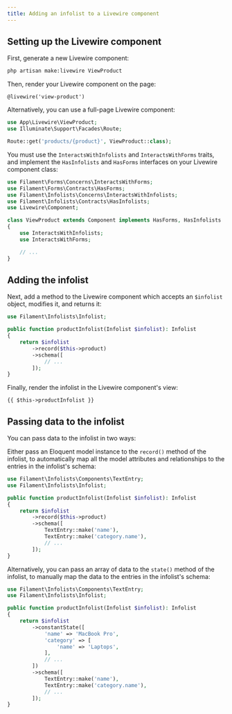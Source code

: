 ```yaml
---
title: Adding an infolist to a Livewire component
---
```


## Setting up the Livewire component

First, generate a new Livewire component:

```bash
php artisan make:livewire ViewProduct
```

Then, render your Livewire component on the page:

```blade
@livewire('view-product')
```

Alternatively, you can use a full-page Livewire component:

```php
use App\Livewire\ViewProduct;
use Illuminate\Support\Facades\Route;

Route::get('products/{product}', ViewProduct::class);
```

You must use the `InteractsWithInfolists` and `InteractsWithForms` traits, and implement the `HasInfolists` and `HasForms` interfaces on your Livewire component class:

```php
use Filament\Forms\Concerns\InteractsWithForms;
use Filament\Forms\Contracts\HasForms;
use Filament\Infolists\Concerns\InteractsWithInfolists;
use Filament\Infolists\Contracts\HasInfolists;
use Livewire\Component;

class ViewProduct extends Component implements HasForms, HasInfolists
{
    use InteractsWithInfolists;
    use InteractsWithForms;

    // ...
}
```

## Adding the infolist

Next, add a method to the Livewire component which accepts an `$infolist` object, modifies it, and returns it:

```php
use Filament\Infolists\Infolist;

public function productInfolist(Infolist $infolist): Infolist
{
    return $infolist
        ->record($this->product)
        ->schema([
            // ...
        ]);
}
```

Finally, render the infolist in the Livewire component's view:

```blade
{{ $this->productInfolist }}
```

## Passing data to the infolist

You can pass data to the infolist in two ways:

Either pass an Eloquent model instance to the `record()` method of the infolist, to automatically map all the model attributes and relationships to the entries in the infolist's schema:

```php
use Filament\Infolists\Components\TextEntry;
use Filament\Infolists\Infolist;

public function productInfolist(Infolist $infolist): Infolist
{
    return $infolist
        ->record($this->product)
        ->schema([
            TextEntry::make('name'),
            TextEntry::make('category.name'),
            // ...
        ]);
}
```

Alternatively, you can pass an array of data to the `state()` method of the infolist, to manually map the data to the entries in the infolist's schema:

```php
use Filament\Infolists\Components\TextEntry;
use Filament\Infolists\Infolist;

public function productInfolist(Infolist $infolist): Infolist
{
    return $infolist
        ->constantState([
            'name' => 'MacBook Pro',
            'category' => [
                'name' => 'Laptops',
            ],
            // ...
        ])
        ->schema([
            TextEntry::make('name'),
            TextEntry::make('category.name'),
            // ...
        ]);
}
```
